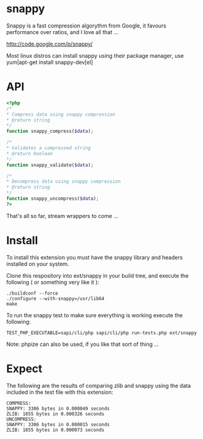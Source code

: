 snappy
======

Snappy is a fast compression algorythm from Google, it favours performance over ratios, and I love all that ...

http://code.google.com/p/snappy/

Most linux distros can install snappy using their package manager, use yum|apt-get install snappy-dev[el]

API
===

```php
<?php
/*
* Compress data using snappy compression
* @return string
*/
function snappy_compress($data);

/*
* Validates a compressed string
* @return boolean
*/
function snappy_validate($data);

/*
* Decompress data using snappy compression
* @return string
*/
function snappy_uncompress($data);
?>
```

That's all so far, stream wrappers to come ...

Install
=======

To install this extension you must have the snappy library and headers installed on your system. 

Clone this respository into ext/snappy in your build tree, and execute the following ( or something very like it ):

```
./buildconf --force
./configure --with-snappy=/usr/lib64
make
```

To run the snappy test to make sure everything is working execute the following:

```
TEST_PHP_EXECUTABLE=sapi/cli/php sapi/cli/php run-tests.php ext/snappy
```

Note: phpize can also be used, if you like that sort of thing ...

Expect
======

The following are the results of comparing zlib and snappy using the data included in the test file with this extension:

```
COMPRESS:
SNAPPY: 3306 bytes in 0.000049 seconds
ZLIB: 1855 bytes in 0.000326 seconds
UNCOMPRESS:
SNAPPY: 3306 bytes in 0.000015 seconds
ZLIB: 1855 bytes in 0.000073 seconds
```
